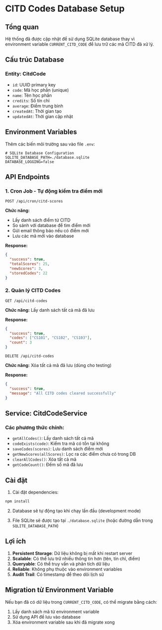# CITD Codes Database Setup

## Tổng quan

Hệ thống đã được cập nhật để sử dụng SQLite database thay vì environment variable `CURRENT_CITD_CODE` để lưu trữ các mã CITD đã xử lý.

## Cấu trúc Database

### Entity: CitdCode
- `id`: UUID primary key
- `code`: Mã học phần (unique)
- `name`: Tên học phần
- `credits`: Số tín chỉ
- `average`: Điểm trung bình
- `createdAt`: Thời gian tạo
- `updatedAt`: Thời gian cập nhật

## Environment Variables

Thêm các biến môi trường sau vào file `.env`:

```env
# SQLite Database Configuration
SQLITE_DATABASE_PATH=./database.sqlite
DATABASE_LOGGING=false
```

## API Endpoints

### 1. Cron Job - Tự động kiểm tra điểm mới
```
POST /api/cron/citd-scores
```

**Chức năng:**
- Lấy danh sách điểm từ CITD
- So sánh với database để tìm điểm mới
- Gửi email thông báo nếu có điểm mới
- Lưu các mã mới vào database

**Response:**
```json
{
  "success": true,
  "totalScores": 25,
  "newScores": 3,
  "storedCodes": 22
}
```

### 2. Quản lý CITD Codes
```
GET /api/citd-codes
```

**Chức năng:** Lấy danh sách tất cả mã đã lưu

**Response:**
```json
{
  "success": true,
  "codes": ["CS101", "CS102", "CS103"],
  "count": 3
}
```

```
DELETE /api/citd-codes
```

**Chức năng:** Xóa tất cả mã đã lưu (dùng cho testing)

**Response:**
```json
{
  "success": true,
  "message": "All CITD codes cleared successfully"
}
```

## Service: CitdCodeService

### Các phương thức chính:

- `getAllCodes()`: Lấy danh sách tất cả mã
- `codeExists(code)`: Kiểm tra mã có tồn tại không
- `saveCodes(scores)`: Lưu danh sách điểm mới
- `getNewScores(allScores)`: Lọc ra các điểm chưa có trong DB
- `clearAllCodes()`: Xóa tất cả mã
- `getCodeCount()`: Đếm số mã đã lưu

## Cài đặt

1. Cài đặt dependencies:
```bash
npm install
```

2. Database sẽ tự động tạo khi chạy lần đầu (development mode)

3. File SQLite sẽ được tạo tại `./database.sqlite` (hoặc đường dẫn trong `SQLITE_DATABASE_PATH`)

## Lợi ích

1. **Persistent Storage**: Dữ liệu không bị mất khi restart server
2. **Scalable**: Có thể lưu trữ nhiều thông tin hơn (tên, tín chỉ, điểm)
3. **Queryable**: Có thể truy vấn và phân tích dữ liệu
4. **Reliable**: Không phụ thuộc vào environment variables
5. **Audit Trail**: Có timestamp để theo dõi lịch sử

## Migration từ Environment Variable

Nếu bạn đã có dữ liệu trong `CURRENT_CITD_CODE`, có thể migrate bằng cách:

1. Lấy danh sách mã từ environment variable
2. Sử dụng API để lưu vào database
3. Xóa environment variable sau khi đã migrate xong
